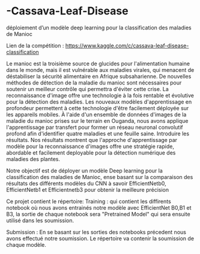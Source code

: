 # -Cassava-Leaf-Disease
déploiement d’un modèle deep learning pour la classification des maladies de Manioc

Lien de la compétition : https://www.kaggle.com/c/cassava-leaf-disease-classification

Le manioc est la troisième source de glucides pour l'alimentation humaine dans le monde, mais il est vulnérable aux maladies virales, qui menacent de déstabiliser la sécurité alimentaire en Afrique subsaharienne. De nouvelles méthodes de détection de la maladie du manioc sont nécessaires pour soutenir un meilleur contrôle qui permettra d'éviter cette crise. La reconnaissance d'image offre une technologie à la fois rentable et évolutive pour la détection des maladies. Les nouveaux modèles d'apprentissage en profondeur permettent à cette technologie d'être facilement déployée sur les appareils mobiles. À l'aide d'un ensemble de données d'images de la maladie du manioc prises sur le terrain en Ouganda, nous avons applique l'apprentissage par transfert pour former un réseau neuronal convolutif profond afin d'identifier quatre maladies et une feuille saine. Introduire les résultats. Nos résultats montrent que l'approche d'apprentissage par modèle pour la reconnaissance d'images offre une stratégie rapide, abordable et facilement deployable pour la détection numérique des maladies des plantes.

Notre objectif est de déployer un modèle Deep learning pour la classification des maladies de Manioc, ense basant sur la comparaison des résultats des différents modèles du CNN à savoir EfficientNetb0, EfficientNetb1 et Efficientnetb3 pour obtenir la meilleure précision

Ce projet contient le répertoire: 
Training : qui contient les diffirents notebook où nous avons entrainés notre modèle avec EfficientNet B0,B1 et B3, la sortie de chaque notebook sera "Pretrained Model" qui sera ensuite utilisé dans les soumission.

Submission : En se basant sur les sorties des notebooks précedent nous avons effectué notre soumission. Le répertoire va contenir la soumission de chaque modèle.
